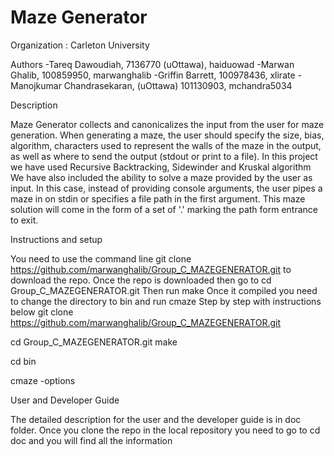 # Maze Generator

Organization : Carleton University

Authors
-Tareq Dawoudiah, 7136770 (uOttawa), haiduowad 
-Marwan Ghalib, 100859950, marwanghalib 
-Griffin Barrett, 100978436, xlirate 
-Manojkumar Chandrasekaran, (uOttawa) 101130903, mchandra5034

Description

Maze Generator collects and canonicalizes the input from the user for maze generation. When generating a maze, the user should specify the size, bias, algorithm, characters used to represent the walls of the maze in the output, as well as where to send the output (stdout or print to a file).
In this project we have used Recursive Backtracking, Sidewinder and Kruskal algorithm We have also included the ability to solve a maze provided by the user as input. In this case, instead of providing console arguments, the user pipes a maze in on stdin or specifies a file path in the first argument. This maze solution will come in the form of a set of '.' marking the path form entrance to exit.

Instructions and setup

You need to use the command line git clone https://github.com/marwanghalib/Group_C_MAZEGENERATOR.git to download the repo. Once the repo is downloaded then go to cd Group_C_MAZEGENERATOR.git Then run make Once it compiled you need to change the directory to bin and run cmaze Step by step with instructions below
git clone https://github.com/marwanghalib/Group_C_MAZEGENERATOR.git 

cd Group_C_MAZEGENERATOR.git make 

cd bin 

cmaze -options

User and Developer Guide 

The detailed description for the user and the developer guide is in doc folder. Once you clone the repo in the local repository you need to go to cd doc and you will find all the information

